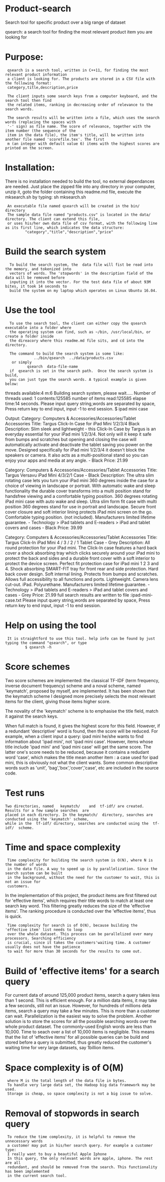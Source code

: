 # Product-search
Search tool for specific product over a big range of dataset

qsearch: a search tool for finding the most relevant product item you are looking for
# Purpose:
     qsearch is a search tool, written in C++11, for finding the most relevant product information
     a client is looking for. The products are stored in a CSV file with the following format:
     category,title,description,price
     
     The client inputs some search keys from a computer keyboard, and the search tool then find
     the related items, ranking in decreasing order of relevance to the search words.

     The search results will be written into a file, which uses the search words (replacing the spaces with
     '-' sign) as file name. The score of relevance, together with the item number (the sequence of the
     item in the data file), the item's title, will be written into another file named 'scorefile.tex'. The first
     m (an integer with default value 6) items with the highest scores are printed on the screen.

# Installation:

There is no installation needed to build the tool, no external dependances are needed. Just
     place the zipped file into any directory in your computer, unzip it, goto the folder containing
     this readme.md file,  execute the mksearch.sh  by typing:
             sh mksearch.sh

     An executable file named qsearch will be created in the bin/ directory
     The sample data file named "products.csv" is located in the data/ directory. The client can extend this file,
     or uses his/her own data file of csv format, with the following line as its first line, which indicates the data structure:
             "category","title","description","price"
             
#  Build the search system
      To build the search system, the  data file will fist be read into the memory, and tokenized into
      vectors of words. The 'stopwords' in the description field of the data will be removed before
      inputing it into the vector. For the test data file of about 93M bites, it took 14 seconds to
      build the system on my laptop which operates on Linux Ubuntu 16.04.
      
      
# Use the tool
      To use the search tool, the client can either copy the qsearch executable into a folder where
      the operating system can find, such as ~/bin, /usr/local/bin, or create a folder inside
      the direacory where this readme.md file sits, and cd into the directory.

      The command to build the search system is some like:
                 ../bin/qsearch  ../data/products.csv
       or simply
              qsearch  data-file-name
      if  qsearch is set in the search path.  Once the search system is build,
      you can just type the search words. A typical example is given below:
 
threads available:4
m:6
Building search system, please wait.....
Number of threads used: 1
contents:125585
number of items read:125585
elapse time:14 seconds.
Please input query string,words are separated by space, Press return key to end input,  input -1 to end session.
        $ ipad mini case
      
Output:
Category: Computers & Accessories/Accessories/Tablet Accessories
Title: Targus Click-In Case for iPad Mini 1/2/3/4 Black
Description: 
   Slim sleek and lightweight - this Click-In Case by Targus is an everyday essential for your iPad mini 1/2/3/4.
   Not only will it keep it safe from bumps and scratches 
   but opening and closing the case will automatically activate and deactivate the tablet saving you power on the
   move. Designed specifically for iPad mini 1/2/3/4 
   it doesn't block the speakers or camera. It also acts as a multi-positional stand 
   so you can enjoy your apps and media at any angle. - Black 
Price: 21.99
      
Category: Computers & Accessories/Accessories/Tablet Accessories
Title: Targus Versavu iPad Mini 4/3/2/1 Case - Black
Description: 
   The ultra slim rotating case lets you turn your iPad mini 360 degrees inside the case for a choice of viewing in landscape or
   portrait. With automatic wake and sleep functionality the durable cover transforms into a multi position stand for handsfree
   viewing and a comfortable typing position. 360 degrees rotating iPad mini case with auto wake and sleep. Ultra slim form fit
    case with multi position 360 degrees stand for use in portrait and landscape. Secure front cover closure and soft interior
    lining protects iPad mini screen on the go. Comfortable typing position. (not included). Manufacturers limited lifetime
    guarantee. - Technology > iPad
   tablets and E-readers > iPad and tablet covers and cases - Black 
Price: 39.99

Category: Computers & Accessories/Accessories/Tablet Accessories
Title: Targus Click-In iPad Mini 4 / 3 / 2 / 1 Tablet Case - Grey
Description: 
   All round protection for your iPad mini. The Click-In case features a hard back cover
   a shock absorbing tray which clicks securely around your iPad mini to protect the back and sides 
   and a durable front cover with a soft interior to protect the device screen. Perfect fit protection case for iPad mini 1 
   2 3 and 4. Shock absorbing SMART-FIT tray for front  rear and side protection. Hard back cover design. Soft internal lining.
   Protects from bumps and scratches. Allows full accessibility to all functions and ports. Lightweight. Camera lens cut-out.
    iPad. Polyurethane. Manufacturers limited lifetime guarantee. - Technology > iPad 
   tablets and E-readers > iPad and tablet covers and cases - Grey 
Price: 21.99
full search results are written to file :ipad-mini-case.txt
Please input query string,words are separated by space, Press return key to end input,  input -1 to end session.

# Help on using the tool
     It is straightford to use this tool. help info can be found by just typing the command "qsearch", or type
             $ qsearch -h
     
# Score schemes

Two score schemes are implemented: the classical TF-IDF (term frequency, inverse document frequency)
scheme and a noval scheme, named 'keymatch', proposed by myself, are implemented.
It has been shown that the keymatch scheme I designed more precisely selects the most relevant items
for the client, giving those items higher score.

The novality of the 'keymatch' scheme is to emphasise the title field, match it against the search keys.

When full match is found, it gives the highest score for this field. However, if a redundant 'descriptive'
 word is found, then the score will be reduced. For example, when a client input a query:
           ipad mini
he/she wants to find information about  'ipad mini', not 'ipad mini case'. However, items whose title
include 'ipad mini' and 'ipad mini case' will get the same score. The latter one's score needs to be reduced,
because it contains a redudant word 'case', which makes the title mean another item : a case used for
ipad mini, this is obviously not what the client wants. Some common descriptive words such as 'unit',
'bag','box','cover','case', etc are included in the source code.

# Test runs
    Two directories, named   keymatch/    and  tf-idf/ are created.  Results for a few sample searches  are
    placed in each directory. In the keymatch/  directory, searches are conducted using the 'keymatch' scheme,
    while in the  tf-idf/ directory, searches are conducted using the  tf-idf/  scheme.
    
# Time  and space complexity
     Time complexity for building the search system is O(N), where N is the number of words 
     in the data file. A way to speed up is by parallelization. Since the search system can be built
     in the background, without the need for the customer to wait, this is not an issue for
     customers.

 In the implementation of this project, the product items are first filtered out for 'effective
     items', which requires their title words to match at least one search key word. This filtering greatly
     reduces  the size of the 'effective items'. The ranking procedure is conducted over the 'effective items',
      thus is quick.

     Time complexity for search is of O(N), because building the 'effective item' list needs to loop
     over the whole dataset. This process can be parallelized over many processors. Searching efficiency
     is crucial, since it takes the customers'waiting time. A customer usually does not have the patience
     to wait for more than 30 seconds for the results to come out.

# Build of 'effective items' for a search query   
  For current data of around 125,000 product items, search a query takes less than 1 second.
     This is efficient enough. For a million data items, it may take a few seconds, still not an issue.
     However, for hundreds of millions deta items, search a query may take a few minutes.
     This is more than a customer can wait. Parallelization is the easiest way to solve the problem.
     Another solution is to store the scores for all the possible searching words over
     the whole product dataset. The commonly-used English words are less than 10,000. Time to seach
     over a list of 10,000 items is negligible. This means that the list of  'effective items' for all
     possible queries can be build and stored before a query is submitted, thus greatly reduced
     the customer's waiting time for very large datasets, say 1billion items.

# Space complexity is of O(M)
     where M is the total length of the data file in bytes.
     To handle very large data set, the Hadoop big data framework may be used.
     Storage is cheap, so space complexity is not a big issue to solve.
# Removal of stopwords in search query
     To reduce the time complexity, it is helpful to remove the unnecessary words
     a customer may put in his/her search query. For example a customer  type:
     I really want to buy a beautiful Apple Iphone
     In this query, the only relevant words are apple, iphone. The rest are all
     redundant, and should be removed from the search. This functionality has been implemented
     in the current search tool.




             
